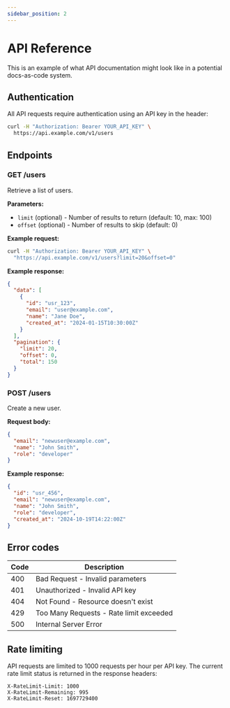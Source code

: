 ```yaml
---
sidebar_position: 2
---
```


# API Reference

This is an example of what API documentation might look like in a potential docs-as-code system.

## Authentication

All API requests require authentication using an API key in the header:

```bash
curl -H "Authorization: Bearer YOUR_API_KEY" \
  https://api.example.com/v1/users
```

## Endpoints

### GET /users

Retrieve a list of users.

**Parameters:**

- `limit` (optional) - Number of results to return (default: 10, max: 100)
- `offset` (optional) - Number of results to skip (default: 0)

**Example request:**

```bash
curl -H "Authorization: Bearer YOUR_API_KEY" \
  "https://api.example.com/v1/users?limit=20&offset=0"
```

**Example response:**

```json
{
  "data": [
    {
      "id": "usr_123",
      "email": "user@example.com",
      "name": "Jane Doe",
      "created_at": "2024-01-15T10:30:00Z"
    }
  ],
  "pagination": {
    "limit": 20,
    "offset": 0,
    "total": 150
  }
}
```

### POST /users

Create a new user.

**Request body:**

```json
{
  "email": "newuser@example.com",
  "name": "John Smith",
  "role": "developer"
}
```

**Example response:**

```json
{
  "id": "usr_456",
  "email": "newuser@example.com",
  "name": "John Smith",
  "role": "developer",
  "created_at": "2024-10-19T14:22:00Z"
}
```

## Error codes

| Code | Description |
|------|-------------|
| 400 | Bad Request - Invalid parameters |
| 401 | Unauthorized - Invalid API key |
| 404 | Not Found - Resource doesn't exist |
| 429 | Too Many Requests - Rate limit exceeded |
| 500 | Internal Server Error |

## Rate limiting

API requests are limited to 1000 requests per hour per API key. The current rate limit status is returned in the response headers:

```
X-RateLimit-Limit: 1000
X-RateLimit-Remaining: 995
X-RateLimit-Reset: 1697729400
```
